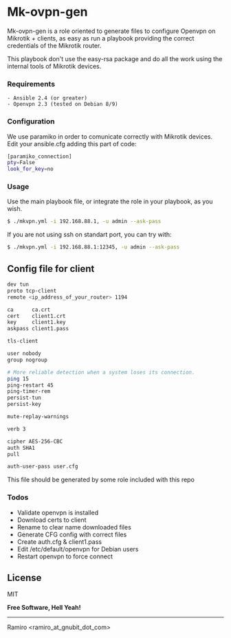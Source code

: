 # Mk-ovpn-gen

Mk-ovpn-gen is a role oriented to generate files to configure Openvpn on Mikrotik + clients, as easy as run a playbook providing the correct credentials of the Mikrotik router.

This playbook don't use the easy-rsa package and do all the work using the internal tools of Mikrotik devices.

### Requirements

	- Ansible 2.4 (or greater)
	- Openvpn 2.3 (tested on Debian 8/9)


### Configuration

We use paramiko in order to comunicate correctly with Mikrotik devices.
Edit your ansible.cfg adding this part of code:

```sh
[paramiko_connection]
pty=False
look_for_key=no
```

### Usage

Use the main playbook file, or integrate the role in your playbook, as you wish.

```sh
$ ./mkvpn.yml -i 192.168.88.1, -u admin --ask-pass
```

If you are not using ssh on standart port, you can try with:

```sh
$ ./mkvpn.yml -i 192.168.88.1:12345, -u admin --ask-pass
```


## Config file for client

```sh
dev tun
proto tcp-client
remote <ip_address_of_your_router> 1194

ca      ca.crt
cert    client1.crt
key     client1.key
askpass	client1.pass

tls-client

user nobody
group nogroup

# More reliable detection when a system loses its connection.
ping 15
ping-restart 45
ping-timer-rem
persist-tun
persist-key

mute-replay-warnings

verb 3

cipher AES-256-CBC
auth SHA1
pull

auth-user-pass user.cfg
```

This file should be generated by some role included with this repo

### Todos

- Validate openvpn is installed
- Download certs to client
- Rename to clear name downloaded files
- Generate CFG config with correct files
- Create auth.cfg & client1.pass
- Edit /etc/default/openvpn for Debian users
- Restart openvpn to force connect

License
----

MIT


**Free Software, Hell Yeah!**

----
Ramiro <ramiro_at_gnubit_dot_com>
